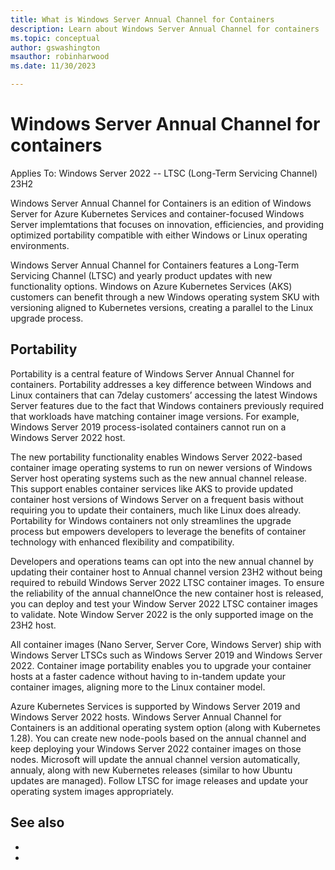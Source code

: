 ```yaml
---
title: What is Windows Server Annual Channel for Containers 
description: Learn about Windows Server Annual Channel for containers 
ms.topic: conceptual
author: gswashington
msauthor: robinharwood
ms.date: 11/30/2023

---
```


# Windows Server Annual Channel for containers

Applies To: Windows Server 2022 -- LTSC (Long-Term Servicing Channel) 23H2
<!-- Need to clarify with Heidi or Robin on how to stipulate applicable versions of Windows Server here; the LTSC versions as I understand it apply to Windows 10 Enterprise OS  -->

Windows Server Annual Channel for Containers is an edition of Windows Server for Azure Kubernetes Services and container-focused Windows Server implemtations that focuses on innovation, efficiencies, and providing optimized portability compatible with either Windows or Linux operating environments.

Windows Server Annual Channel for Containers features a Long-Term Servicing Channel (LTSC) and yearly product updates with new functionality options. Windows on Azure Kubernetes Services (AKS) customers can benefit through a new Windows operating system SKU with versioning aligned to Kubernetes versions, creating a parallel to the Linux upgrade process.

## Portability

Portability is a central feature of Windows Server Annual Channel for containers. Portability addresses a key difference between Windows and Linux containers that can 7delay customers’ accessing the latest Windows Server features due to the fact that Windows containers previously required that workloads have matching container image versions. For example, Windows Server 2019 process-isolated containers cannot run on a Windows Server 2022 host.

The new portability functionality enables Windows Server 2022-based container image operating systems to run on newer versions of Windows Server host operating systems such as the new annual channel release. This support enables container services like AKS to provide updated container host versions of Windows Server on a frequent basis without requiring you to update their containers, much like Linux does already. Portability for Windows containers not only streamlines the upgrade process but empowers developers to leverage the benefits of container technology with enhanced flexibility and compatibility.

Developers and operations teams can opt into the new annual channel by updating their container host to Annual channel version 23H2 without being required to rebuild Windows Server 2022 LTSC container images. To ensure the reliability of the annual channelOnce the new container host is released, you can deploy and test your Window Server 2022 LTSC container images to validate. Note Window Server 2022 is the only supported image on the 23H2 host.

All container images (Nano Server, Server Core, Windows Server) ship with Windows Server LTSCs such as Windows Server 2019 and Windows Server 2022. Container image portability enables you to upgrade your container hosts at a faster cadence without having to in-tandem update your container images, aligning more to the Linux container model.

Azure Kubernetes Services is supported by Windows Server 2019 and Windows Server 2022 hosts. Windows Server Annual Channel for Containers is an additional operating system option (along with Kubernetes 1.28). You can create new node-pools based on the annual channel and keep deploying your Windows Server 2022 container images on those nodes. Microsoft will update the annual channel version automatically, annualy, along with new Kubernetes releases (similar to how Ubuntu updates are managed). Follow LTSC for image releases and update your operating system images appropriately.

## See also

- [](.md)
- [](.md)